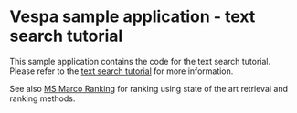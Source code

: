 <!-- Copyright Verizon Media. Licensed under the terms of the Apache 2.0 license. See LICENSE in the project root. -->

# Vespa sample application - text search tutorial

This sample application contains the code for the text search tutorial.
Please refer to the [text search tutorial](https://docs.vespa.ai/en/tutorials/text-search.html)
for more information.

See also [MS Marco Ranking](../msmarco-ranking) for ranking using state of the art retrieval and ranking methods.
